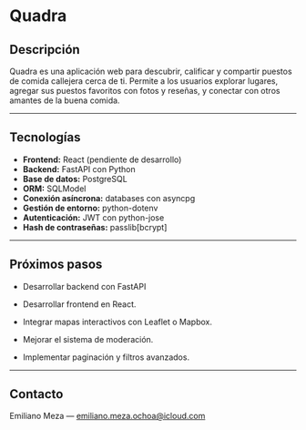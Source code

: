 # Quadra

## Descripción

Quadra es una aplicación web para descubrir, calificar y compartir puestos de comida callejera cerca de ti. Permite a los usuarios explorar lugares, agregar sus puestos favoritos con fotos y reseñas, y conectar con otros amantes de la buena comida.

---

## Tecnologías

- **Frontend:** React (pendiente de desarrollo)
- **Backend:** FastAPI con Python
- **Base de datos:** PostgreSQL
- **ORM:** SQLModel
- **Conexión asíncrona:** databases con asyncpg
- **Gestión de entorno:** python-dotenv
- **Autenticación:** JWT con python-jose
- **Hash de contraseñas:** passlib[bcrypt]

---

## Próximos pasos

- Desarrollar backend con FastAPI

- Desarrollar frontend en React.

- Integrar mapas interactivos con Leaflet o Mapbox.

- Mejorar el sistema de moderación.

- Implementar paginación y filtros avanzados.

---

## Contacto

Emiliano Meza — emiliano.meza.ochoa@icloud.com